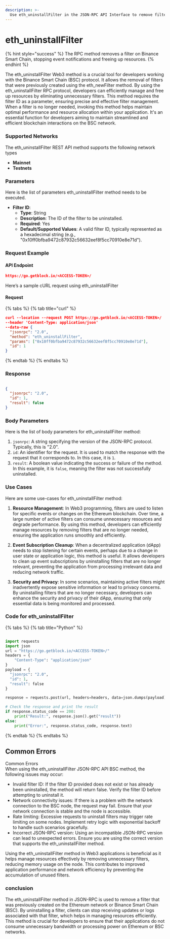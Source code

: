 ```yaml
---
description: >-
  Use eth_uninstallFilter in the JSON-RPC API Interface to remove filters in the BSC protocol efficiently and manage resources effectively.
---
```


# eth_uninstallFilter

{% hint style="success" %}
The RPC method removes a filter on Binance Smart Chain, stopping event notifications and freeing up resources.&#x20;
{% endhint %}

The eth_uninstallFilter Web3 method is a crucial tool for developers working with the Binance Smart Chain (BSC) protocol. It allows the removal of filters that were previously created using the eth_newFilter method. By using the eth_uninstallFilter RPC protocol, developers can efficiently manage and free up resources by eliminating unnecessary filters. This method requires the filter ID as a parameter, ensuring precise and effective filter management. When a filter is no longer needed, invoking this method helps maintain optimal performance and resource allocation within your application. It's an essential function for developers aiming to maintain streamlined and efficient blockchain interactions on the BSC network.

### Supported Networks

The eth_uninstallFilter REST API method supports the following network types
- **Mainnet**
- **Testnets**

### Parameters

Here is the list of parameters eth_uninstallFilter method needs to be executed.

- **Filter ID**: 
  - **Type**: String
  - **Description**: The ID of the filter to be uninstalled.
  - **Required**: Yes
  - **Default/Supported Values**: A valid filter ID, typically represented as a hexadecimal string (e.g., "0x10ff0bfba9472c87932c56632eef8f5cc70910e8e71d").

### Request Example

#### API Endpoint

```json
https://go.getblock.io/<ACCESS-TOKEN>/
```
Here’s a sample cURL request using eth_uninstallFilter

#### Request

{% tabs %}
{% tab title="curl" %}
```json
curl --location --request POST https://go.getblock.io/<ACCESS-TOKEN>/
--header 'Content-Type: application/json' 
--data-raw {
  "jsonrpc": "2.0",
  "method": "eth_uninstallFilter",
  "params": ["0x10ff0bfba9472c87932c56632eef8f5cc70910e8e71d"],
  "id": 1
}
```
{% endtab %}
{% endtabs %}

### Response


```json

{
  "jsonrpc": "2.0",
  "id": 1,
  "result": false
}

```

### Body Parameters

Here is the list of body parameters for eth_uninstallFilter method:

1. `jsonrpc`: A string specifying the version of the JSON-RPC protocol. Typically, this is "2.0".
2. `id`: An identifier for the request. It is used to match the response with the request that it corresponds to. In this case, it is `1`.
3. `result`: A boolean value indicating the success or failure of the method. In this example, it is `false`, meaning the filter was not successfully uninstalled.

### Use Cases

Here are some use-cases for eth_uninstallFilter method:

1. **Resource Management**: In Web3 programming, filters are used to listen for specific events or changes on the Ethereum blockchain. Over time, a large number of active filters can consume unnecessary resources and degrade performance. By using this method, developers can efficiently manage resources by removing filters that are no longer needed, ensuring the application runs smoothly and efficiently.

2. **Event Subscription Cleanup**: When a decentralized application (dApp) needs to stop listening for certain events, perhaps due to a change in user state or application logic, this method is useful. It allows developers to clean up event subscriptions by uninstalling filters that are no longer relevant, preventing the application from processing irrelevant data and reducing network traffic.

3. **Security and Privacy**: In some scenarios, maintaining active filters might inadvertently expose sensitive information or lead to privacy concerns. By uninstalling filters that are no longer necessary, developers can enhance the security and privacy of their dApp, ensuring that only essential data is being monitored and processed.

### Code for eth_uninstallFilter

{% tabs %}
{% tab title="Python" %}
```python

import requests
import json
url = "https://go.getblock.io/<ACCESS-TOKEN>/"
headers = {
    "Content-Type": "application/json"
}
payload = {
  "jsonrpc": "2.0",
  "id": 1,
  "result": false
}

response = requests.post(url, headers=headers, data=json.dumps(payload))

# Check the response and print the result
if response.status_code == 200:
    print("Result:", response.json().get("result"))
else:
    print("Error:", response.status_code, response.text)

```
{% endtab %}
{% endtabs %}

## Common Errors

Common Errors  
When using the eth_uninstallFilter JSON-RPC API BSC method, the following issues may occur:  
- Invalid filter ID: If the filter ID provided does not exist or has already been uninstalled, the method will return false. Verify the filter ID before attempting to uninstall it.  
- Network connectivity issues: If there is a problem with the network connection to the BSC node, the request may fail. Ensure that your network connection is stable and the node is accessible.  
- Rate limiting: Excessive requests to uninstall filters may trigger rate limiting on some nodes. Implement retry logic with exponential backoff to handle such scenarios gracefully.  
- Incorrect JSON-RPC version: Using an incompatible JSON-RPC version can lead to unexpected errors. Ensure you are using the correct version that supports the eth_uninstallFilter method.

Using the eth_uninstallFilter method in Web3 applications is beneficial as it helps manage resources effectively by removing unnecessary filters, reducing memory usage on the node. This contributes to improved application performance and network efficiency by preventing the accumulation of unused filters.

### conclusion

The eth_uninstallFilter method in JSON-RPC is used to remove a filter that was previously created on the Ethereum network or Binance Smart Chain (BSC). By uninstalling a filter, clients can stop receiving updates or logs associated with that filter, which helps in managing resources efficiently. This method is crucial for developers to ensure that their applications do not consume unnecessary bandwidth or processing power on Ethereum or BSC networks.
